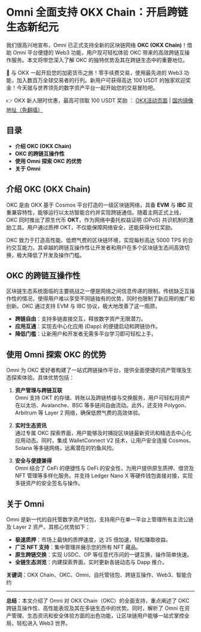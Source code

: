 # Omni 全面支持 OKX Chain：开启跨链生态新纪元

我们很高兴地宣布，Omni 已正式支持全新的区块链网络 **OKC (OKX Chain)**！借助 Omni 平台便捷的 Web3 功能，用户现可轻松体验 OKC 带来的高效跨链互操作服务。本文将带您深入了解 OKC 的独特优势及其在跨链生态中的重要地位。

🚀 与 OKX 一起开启您的加密货币之旅！零手续费交易，使用最先进的 Web3 功能，加入数百万全球交易者的行列。新用户可获得高达 100 USDT 的独家欢迎奖金！今天就与世界领先的数字资产平台一起开始您的交易冒险吧。

👉 OKX 新人限时优惠，最高可领取 100 USDT 奖励 ： [OKX活动页面](https://bit.ly/OKXe) | [国内镜像地址（免翻墙）](https://bit.ly/okX)

## 目录

- **介绍 OKC (OKX Chain)**
- **OKC 的跨链互操作性**
- **使用 Omni 探索 OKC 的优势**
- **关于 Omni**

## 介绍 OKC (OKX Chain)

OKC 是由 OKX 基于 Cosmos 平台打造的一级区块链网络，具备 **EVM** 与 **IBC** 双重兼容特性，能够运行以太坊智能合约并实现跨链通信。随着主网正式上线，OKC 同时推出了原生代币 **OKT**，作为网络中委托权益证明 (DPoS) 共识机制的激励工具。用户通过质押 OKT，不仅能保障网络安全，还能获得分红奖励。

OKC 致力于打造高性能、低燃气费的区块链环境，实现每秒高达 5000 TPS 的合约交互能力。其卓越的跨链互操作性让开发者和用户在多个区块链生态间高效切换，极大降低了开发及操作门槛。

## OKC 的跨链互操作性

区块链生态系统面临的主要挑战之一便是网络之间信息传递的限制。传统缺乏互操作性的情况，使得用户难以享受不同链独有的优势，同时也限制了新应用的推广和创新。OKC 通过支持 EVM 与 IBC 协议，极大地改善了这一瓶颈，

- **跨链自由**：支持多链直接交互，释放数字资产无限潜力。
- **应用互通**：实现去中心化应用 (Dapp) 的便捷启动和跨链协作。
- **降低门槛**：让新用户和开发者无需多平台学习即可轻松上手。



## 使用 Omni 探索 OKC 的优势

Omni 为 OKC 爱好者构建了一站式跨链操作平台，提供全面便捷的资产管理及生态探索体验。具体优势包括：

1. **资产管理与跨链互联**  
   Omni 支持 OKT 的存储、转账以及跨链桥接与交换服务，用户可轻松将资产在以太坊、Avalanche、BSC 等多链间自由流动。此外，还支持 Polygon、Arbitrum 等 Layer 2 网络，确保低燃气费的高效体验。

2. **实时生态资讯**  
   通过专属 OKC 探索界面，用户能够及时捕捉区块链最新资讯和精选去中心化应用动态。同时，集成 WalletConnect V2 技术，让用户安全连接 Cosmos、Solana 等多链网络，远离潜在的钓鱼风险。

3. **安全与便捷兼得**  
   Omni 结合了 CeFi 的便捷性与 DeFi 的安全性，为用户提供原生质押、借贷及 NFT 管理等多样化服务。并支持 Ledger Nano X 等硬件钱包直接对接，实现多链资产的安全签名与操作。



## 关于 Omni

Omni 是新一代的自托管数字资产钱包，支持用户在单一平台上管理所有主流公链及 Layer 2 资产。其核心优势如下：

- **极速质押**：市场上最快的质押速度，达 25 倍加速，轻松赚取收益。
- **广泛 NFT 支持**：集中管理并展示您的所有 NFT 藏品。
- **原生跨链交换**：实现 USDC、OP 等任意代币间的一键互换，操作简单快速。
- **全链生态浏览**：内建探索界面，实时更新各链动态与 Dapp 推介。

**关键词**：OKX Chain、OKC、Omni、自托管钱包、跨链互操作、Web3、智能合约

---

**总结**：本文介绍了 Omni 对 OKX Chain（OKC）的全面支持，重点阐述了 OKC 跨链互操作性、高性能表现及其在多链生态中的优势。同时，解析了 Omni 在资产管理、生态资讯和安全体验方面的出色功能，让区块链用户能够一站式掌控全局，轻松进入 Web3 世界。